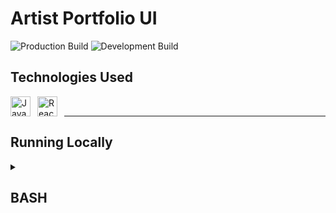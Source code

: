 # Artist Portfolio UI

![Production Build](https://github.com/kevinthelago/artist_portfolio_ui/actions/workflows/main.yml/badge.svg)
![Development Build](https://github.com/kevinthelago/artist_portfolio_ui/actions/workflows/dev.yml/badge.svg)

## Technologies Used

<img align="left" alt="JavaScript" style="width: 32px; padding-right: 8px;" src="https://cdn.jsdelivr.net/gh/devicons/devicon/icons/javascript/javascript-original.svg" />
<img align="left" alt="React" style="width: 32px; padding-right: 8px;" src="https://cdn.jsdelivr.net/gh/devicons/devicon/icons/react/react-original.svg" />

<br />

---

## Running Locally

<details><summary><h2>BASH</h2></summary>

First clone the repository

```bash
git clone https://github.com/kevinthelago/artist_portfolio_ui
```

Change to the repository's directory

```bash
cd artist_portfolio_ui
```

Using npm install the necessary packages

```bash
npm install
```

Start the React application

```bash
npm start
```

</details>
